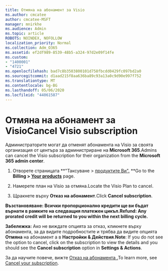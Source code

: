 ```yaml
---
title: Отмяна на абонамент за Visio
ms.author: cmcatee
author: cmcatee-MSFT
manager: mnirkhe
ms.audience: Admin
ms.topic: article
ROBOTS: NOINDEX, NOFOLLOW
localization_priority: Normal
ms.collection: Adm_O365
ms.assetid: ef2df989-8539-48b5-a324-97d2e09f14fe
ms.custom:
- "1400001"
- "4721"
ms.openlocfilehash: bad7c8b3503800101d758fbcdd0429fc097bd2a0
ms.sourcegitcommit: d1aad215f8aa636ba89c93a13a0c9d90e997f752
ms.translationtype: MT
ms.contentlocale: bg-BG
ms.lasthandoff: 05/06/2020
ms.locfileid: "44061587"
---
```

# <a name="cancel-visio-subscription"></a><span data-ttu-id="b8f6f-102">Отмяна на абонамент за Visio</span><span class="sxs-lookup"><span data-stu-id="b8f6f-102">Cancel Visio subscription</span></span>

<span data-ttu-id="b8f6f-103">Администраторите могат да отменят абонамента на Visio за своята организация от центъра за администриране на **Microsoft 365**.</span><span class="sxs-lookup"><span data-stu-id="b8f6f-103">Admins can cancel the Visio subscription for their organization from the **Microsoft 365 admin center**.</span></span>

1. <span data-ttu-id="b8f6f-104">Отворете страницата \*\*"Таксуване > [продуктите Ви".](https://go.microsoft.com/fwlink/p/?linkid=842054) \*\*</span><span class="sxs-lookup"><span data-stu-id="b8f6f-104">Go to the **Billing > [Your products](https://go.microsoft.com/fwlink/p/?linkid=842054)** page.</span></span>

2. <span data-ttu-id="b8f6f-105">Намерете план на Visio за отмяна.</span><span class="sxs-lookup"><span data-stu-id="b8f6f-105">Locate the Visio Plan to cancel.</span></span>

3. <span data-ttu-id="b8f6f-106">Щракнете върху **Отказ на абонамент**.</span><span class="sxs-lookup"><span data-stu-id="b8f6f-106">Click **Cancel subscription**.</span></span>

<span data-ttu-id="b8f6f-107">**Възстановяване: Всички пропорционално кредити ще ви бъдат върнати в рамките на следващия платежен цикъл.**</span><span class="sxs-lookup"><span data-stu-id="b8f6f-107">**Refund: Any prorated credit will be returned to you within the next billing cycle.**</span></span>

<span data-ttu-id="b8f6f-108">**Забележка:** Ако не виждате опцията за отказ, кликнете върху абонамента, за да видите подробностите и трябва да видите опцията **Отмяна** на абонамент а в **Настройки & Действия**.</span><span class="sxs-lookup"><span data-stu-id="b8f6f-108">**Note**: If you do not see the option to cancel, click on the subscription to view the details and you should see the **Cancel subscription** option in **Settings & Actions**.</span></span>

<span data-ttu-id="b8f6f-109">За да научите повече, вижте [Отказ на абонамента .](https://docs.microsoft.com/microsoft-365/commerce/subscriptions/cancel-your-subscription)</span><span class="sxs-lookup"><span data-stu-id="b8f6f-109">To learn more, see [Cancel your subscription](https://docs.microsoft.com/microsoft-365/commerce/subscriptions/cancel-your-subscription).</span></span>

